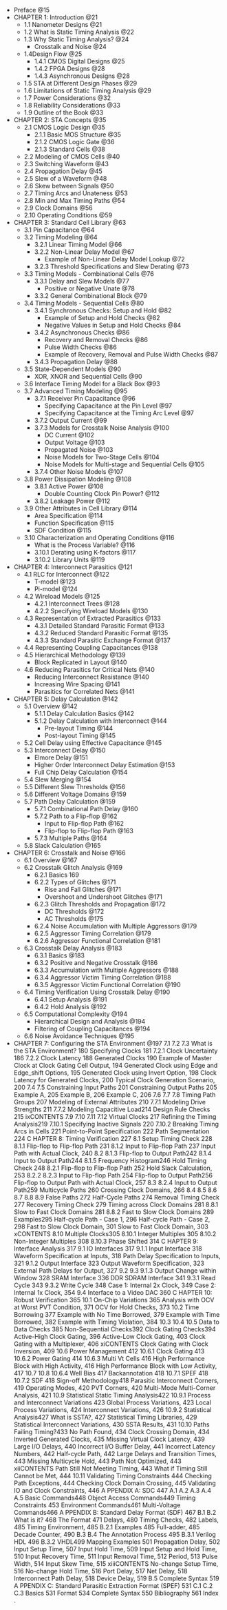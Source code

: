 * Preface @15
* CHAPTER 1: Introduction @21
  * 1.1 Nanometer Designs @21
  * 1.2 What is Static Timing Analysis @22
  * 1.3 Why Static Timing Analysis? @24
    * Crosstalk and Noise @24
  * 1.4Design Flow @25
    * 1.4.1 CMOS Digital Designs @25
    * 1.4.2 FPGA Designs @28
    * 1.4.3 Asynchronous Designs @28
  * 1.5 STA at Different Design Phases @29
  * 1.6 Limitations of Static Timing Analysis @29
  * 1.7 Power Considerations @32
  * 1.8 Reliability Considerations @33
  * 1.9 Outline of the Book @33
* CHAPTER 2: STA Concepts @35
  * 2.1 CMOS Logic Design @35
    * 2.1.1 Basic MOS Structure @35
    * 2.1.2 CMOS Logic Gate @36
    * 2.1.3 Standard Cells @38
  * 2.2 Modeling of CMOS Cells @40
  * 2.3 Switching Waveform @43
  * 2.4 Propagation Delay @45
  * 2.5 Slew of a Waveform @48
  * 2.6 Skew between Signals @50
  * 2.7 Timing Arcs and Unateness @53
  * 2.8 Min and Max Timing Paths @54
  * 2.9 Clock Domains @56
  * 2.10 Operating Conditions @59
* CHAPTER 3: Standard Cell Library @63
  * 3.1 Pin Capacitance @64
  * 3.2 Timing Modeling @64
    * 3.2.1 Linear Timing Model @66
    * 3.2.2 Non-Linear Delay Model @67
      * Example of Non-Linear Delay Model Lookup @72
    * 3.2.3 Threshold Specifications and Slew Derating @73
  * 3.3 Timing Models - Combinational Cells @76
    * 3.3.1 Delay and Slew Models @77
      * Positive or Negative Unate @78
    * 3.3.2 General Combinational Block @79
  * 3.4 Timing Models - Sequential Cells @80
    * 3.4.1 Synchronous Checks: Setup and Hold @82
      * Example of Setup and Hold Checks @82
      * Negative Values in Setup and Hold Checks @84
    * 3.4.2 Asynchronous Checks @86
      * Recovery and Removal Checks @86
      * Pulse Width Checks @86
      * Example of Recovery, Removal and Pulse Width Checks @87
    * 3.4.3 Propagation Delay @88
  * 3.5 State-Dependent Models @90
    * XOR, XNOR and Sequential Cells @90
  * 3.6 Interface Timing Model for a Black Box @93
  * 3.7 Advanced Timing Modeling @95
    * 3.7.1 Receiver Pin Capacitance @96
      * Specifying Capacitance at the Pin Level @97
      * Specifying Capacitance at the Timing Arc Level @97
    * 3.7.2 Output Current @99
    * 3.7.3 Models for Crosstalk Noise Analysis @100
      * DC Current @102
      * Output Voltage @103
      * Propagated Noise @103
      * Noise Models for Two-Stage Cells @104
      * Noise Models for Multi-stage and Sequential Cells @105
    * 3.7.4 Other Noise Models @107
  * 3.8 Power Dissipation Modeling @108
    * 3.8.1 Active Power @108
      * Double Counting Clock Pin Power? @112
    * 3.8.2 Leakage Power @112
  * 3.9 Other Attributes in Cell Library @114
    * Area Specification @114
    * Function Specification @115
    * SDF Condition @115
  * 3.10 Characterization and Operating Conditions @116
    * What is the Process Variable? @116
    * 3.10.1 Derating using K-factors @117
    * 3.10.2 Library Units @119
* CHAPTER 4: Interconnect Parasitics @121
  * 4.1 RLC for Interconnect @122
    * T-model @123
    * Pi-model @124
  * 4.2 Wireload Models @125
    * 4.2.1 Interconnect Trees @128
    * 4.2.2 Specifying Wireload Models @130
  * 4.3 Representation of Extracted Parasitics @133
    * 4.3.1 Detailed Standard Parasitic Format @133
    * 4.3.2 Reduced Standard Parasitic Format @135
    * 4.3.3 Standard Parasitic Exchange Format @137
  * 4.4 Representing Coupling Capacitances @138
  * 4.5 Hierarchical Methodology @139
    * Block Replicated in Layout @140
  * 4.6 Reducing Parasitics for Critical Nets @140
    * Reducing Interconnect Resistance @140
    * Increasing Wire Spacing @141
    * Parasitics for Correlated Nets @141
* CHAPTER 5: Delay Calculation @142
  * 5.1 Overview @142
    * 5.1.1 Delay Calculation Basics @142
    * 5.1.2 Delay Calculation with Interconnect @144
      * Pre-layout Timing @144
      * Post-layout Timing @145
  * 5.2 Cell Delay using Effective Capacitance @145
  * 5.3 Interconnect Delay @150
    * Elmore Delay @151
    * Higher Order Interconnect Delay Estimation @153
    * Full Chip Delay Calculation @154
  * 5.4 Slew Merging @154
  * 5.5 Different Slew Thresholds @156
  * 5.6 Different Voltage Domains @159
  * 5.7 Path Delay Calculation @159
    * 5.7.1 Combinational Path Delay @160
    * 5.7.2 Path to a Flip-flop @162
      * Input to Flip-flop Path @162
      * Flip-flop to Flip-flop Path @163
    * 5.7.3 Multiple Paths @164
  * 5.8 Slack Calculation @165
* CHAPTER 6: Crosstalk and Noise @166
  * 6.1 Overview @167
  * 6.2 Crosstalk Glitch Analysis @169
    * 6.2.1 Basics 169
    * 6.2.2 Types of Glitches @171
      * Rise and Fall Glitches @171
      * Overshoot and Undershoot Glitches @171
    * 6.2.3 Glitch Thresholds and Propagation @172
      * DC Thresholds @172
      * AC Thresholds @175
    * 6.2.4 Noise Accumulation with Multiple Aggressors @179
    * 6.2.5 Aggressor Timing Correlation @179
    * 6.2.6 Aggressor Functional Correlation @181
  * 6.3 Crosstalk Delay Analysis @183
    * 6.3.1 Basics @183
    * 6.3.2 Positive and Negative Crosstalk @186
    * 6.3.3 Accumulation with Multiple Aggressors @188
    * 6.3.4 Aggressor Victim Timing Correlation @188
    * 6.3.5 Aggressor Victim Functional Correlation @190
  * 6.4 Timing Verification Using Crosstalk Delay @190
    * 6.4.1 Setup Analysis @191
    * 6.4.2 Hold Analysis @192
  * 6.5 Computational Complexity @194
    * Hierarchical Design and Analysis @194
    * Filtering of Coupling Capacitances @194
  * 6.6 Noise Avoidance Techniques @195
* CHAPTER 7: Configuring the STA Environment @197
7.1
7.2
7.3
What is the STA Environment? 180
Specifying Clocks 181
7.2.1
Clock Uncertainty 186
7.2.2
Clock Latency 188
Generated Clocks 190
Example of Master Clock at Clock Gating Cell Output, 194
Generated Clock using Edge and Edge_shift Options, 195
Generated Clock using Invert Option, 198
Clock Latency for Generated Clocks, 200
Typical Clock Generation Scenario, 200
7.4
7.5
Constraining Input Paths 201
Constraining Output Paths 205
Example A, 205
Example B, 206
Example C, 206
7.6
7.7
7.8
Timing Path Groups 207
Modeling of External Attributes 210
7.7.1
Modeling Drive Strengths 211
7.7.2
Modeling Capacitive Load214
Design Rule Checks 215
ixCONTENTS
7.9
7.10
7.11
7.12
Virtual Clocks 217
Refining the Timing Analysis219
7.10.1 Specifying Inactive Signals 220
7.10.2 Breaking Timing Arcs in Cells 221
Point-to-Point Specification 222
Path Segmentation 224
C HAPTER 8: Timing Verification 227
8.1
Setup Timing Check 228
8.1.1
Flip-flop to Flip-flop Path 231
8.1.2
Input to Flip-flop Path 237
Input Path with Actual Clock, 240
8.2
8.1.3
Flip-flop to Output Path242
8.1.4
Input to Output Path244
8.1.5
Frequency Histogram246
Hold Timing Check 248
8.2.1
Flip-flop to Flip-flop Path 252
Hold Slack Calculation, 253
8.2.2
8.2.3
Input to Flip-flop Path 254
Flip-flop to Output Path256
Flip-flop to Output Path with Actual Clock, 257
8.3
8.2.4
Input to Output Path259
Multicycle Paths 260
Crossing Clock Domains, 266
8.4
8.5
8.6
8.7
8.8
8.9
False Paths 272
Half-Cycle Paths 274
Removal Timing Check 277
Recovery Timing Check 279
Timing across Clock Domains 281
8.8.1
Slow to Fast Clock Domains 281
8.8.2
Fast to Slow Clock Domains 289
Examples295
Half-cycle Path - Case 1, 296
Half-cycle Path - Case 2, 298
Fast to Slow Clock Domain, 301
Slow to Fast Clock Domain, 303
xCONTENTS
8.10
Multiple Clocks305
8.10.1 Integer Multiples 305
8.10.2 Non-Integer Multiples 308
8.10.3 Phase Shifted 314
C HAPTER 9: Interface Analysis 317
9.1
IO Interfaces 317
9.1.1
Input Interface 318
Waveform Specification at Inputs, 318
Path Delay Specification to Inputs, 321
9.1.2
Output Interface 323
Output Waveform Specification, 323
External Path Delays for Output, 327
9.2
9.3
9.1.3
Output Change within Window 328
SRAM Interface 336
DDR SDRAM Interface 341
9.3.1
Read Cycle 343
9.3.2
Write Cycle 348
Case 1: Internal 2x Clock, 349
Case 2: Internal 1x Clock, 354
9.4
Interface to a Video DAC 360
C HAPTER 10: Robust Verification 365
10.1
On-Chip Variations 365
Analysis with OCV at Worst PVT Condition, 371
OCV for Hold Checks, 373
10.2
Time Borrowing 377
Example with No Time Borrowed, 379
Example with Time Borrowed, 382
Example with Timing Violation, 384
10.3
10.4
10.5
Data to Data Checks 385
Non-Sequential Checks392
Clock Gating Checks394
Active-High Clock Gating, 396
Active-Low Clock Gating, 403
Clock Gating with a Multiplexer, 406
xiCONTENTS
Clock Gating with Clock Inversion, 409
10.6
Power Management 412
10.6.1 Clock Gating 413
10.6.2 Power Gating 414
10.6.3 Multi Vt Cells 416
High Performance Block with High Activity, 416
High Performance Block with Low Activity, 417
10.7
10.8
10.6.4 Well Bias 417
Backannotation 418
10.7.1 SPEF 418
10.7.2 SDF 418
Sign-off Methodology418
Parasitic Interconnect Corners, 419
Operating Modes, 420
PVT Corners, 420
Multi-Mode Multi-Corner Analysis, 421
10.9
Statistical Static Timing Analysis422
10.9.1 Process and Interconnect Variations 423
Global Process Variations, 423
Local Process Variations, 424
Interconnect Variations, 426
10.9.2
Statistical Analysis427
What is SSTA?, 427
Statistical Timing Libraries, 429
Statistical Interconnect Variations, 430
SSTA Results, 431
10.10 Paths Failing Timing?433
No Path Found, 434
Clock Crossing Domain, 434
Inverted Generated Clocks, 435
Missing Virtual Clock Latency, 439
Large I/O Delays, 440
Incorrect I/O Buffer Delay, 441
Incorrect Latency Numbers, 442
Half-cycle Path, 442
Large Delays and Transition Times, 443
Missing Multicycle Hold, 443
Path Not Optimized, 443
xiiCONTENTS
Path Still Not Meeting Timing, 443
What if Timing Still Cannot be Met, 444
10.11 Validating Timing Constraints 444
Checking Path Exceptions, 444
Checking Clock Domain Crossing, 445
Validating IO and Clock Constraints, 446
A PPENDIX A: SDC 447
A.1
A.2
A.3
A.4
A.5
Basic Commands448
Object Access Commands449
Timing Constraints 453
Environment Commands461
Multi-Voltage Commands466
A PPENDIX B: Standard Delay Format (SDF) 467
B.1
B.2
What is it? 468
The Format 471
Delays, 480
Timing Checks, 482
Labels, 485
Timing Environment, 485
B.2.1
Examples 485
Full-adder, 485
Decade Counter, 490
B.3
B.4
The Annotation Process 495
B.3.1
Verilog HDL 496
B.3.2
VHDL499
Mapping Examples 501
Propagation Delay, 502
Input Setup Time, 507
Input Hold Time, 509
Input Setup and Hold Time, 510
Input Recovery Time, 511
Input Removal Time, 512
Period, 513
Pulse Width, 514
Input Skew Time, 515
xiiiCONTENTS
No-change Setup Time, 516
No-change Hold Time, 516
Port Delay, 517
Net Delay, 518
Interconnect Path Delay, 518
Device Delay, 519
B.5
Complete Syntax 519
A PPENDIX C: Standard Parasitic Extraction Format (SPEF) 531
C.1
C.2
C.3
Basics 531
Format 534
Complete Syntax 550
Bibliography 561
Index .
